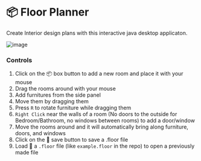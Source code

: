 # 📦 Floor Planner

Create Interior design plans with this interactive java desktop applicaton.

![image](https://github.com/user-attachments/assets/1995e224-be82-42c6-b9bd-c10fa434353f)

### Controls

1. Click on the 📦 box button to add a new room and place it with your mouse
2. Drag the rooms around with your mouse
3. Add furnitures from the side panel
4. Move them by dragging them
5. Press `R` to rotate furniture while dragging them
6. `Right Click` near the walls of a room (No doors to the outside for Bedroom/Bathroom, no windows between rooms) to add a door/window
7. Move the rooms around and it will automatically bring along furniture, doors, and windows
8. Click on the 💾 save button to save a .floor file
9. Load 📂 a `.floor` file (like `example.floor` in the repo) to open a previously made file
